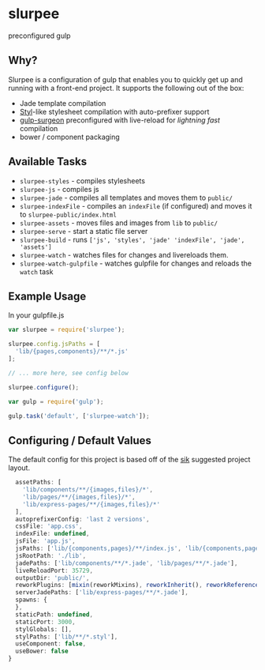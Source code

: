 # slurpee

preconfigured gulp

## Why?

Slurpee is a configuration of gulp that enables you to quickly get up and running with a front-end project. It supports the following out of the box:

- Jade template compilation
- [Styl](http://github.com/visionmedia/styl)-like stylesheet compilation with auto-prefixer support
- [gulp-surgeon](http://github.com/rschmukler/gulp-surgeon) preconfigured with live-reload for *lightning fast* compilation
- bower / component packaging

## Available Tasks


- `slurpee-styles` - compiles stylesheets
- `slurpee-js` - compiles js
- `slurpee-jade` - compiles all templates and moves them to `public/`
- `slurpee-indexFile` - compiles an `indexFile` (if configured) and moves it to
  `slurpee-public/index.html`
- `slurpee-assets` - moves files and images from `lib` to `public/`
- `slurpee-serve` - start a static file server
- `slurpee-build` - runs `['js', 'styles', 'jade' 'indexFile', 'jade', 'assets']`
- `slurpee-watch` - watches files for changes and livereloads them.
- `slurpee-watch-gulpfile` - watches gulpfile for changes and reloads the `watch` task

## Example Usage

In your gulpfile.js
```js
var slurpee = require('slurpee');

slurpee.config.jsPaths = [
  'lib/{pages,components}/**/*.js'
];

// ... more here, see config below

slurpee.configure();

var gulp = require('gulp');

gulp.task('default', ['slurpee-watch']);
```

## Configuring / Default Values

The default config for this project is based off of the [sik](http://github.com/rschmukler/sik) suggested
project layout. 


```js
  assetPaths: [
    'lib/components/**/{images,files}/*',
    'lib/pages/**/{images,files}/*',
    'lib/express-pages/**/{images,files}/*'
  ],
  autoprefixerConfig: 'last 2 versions',
  cssFile: 'app.css',
  indexFile: undefined,
  jsFile: 'app.js',
  jsPaths: ['lib/{components,pages}/**/index.js', 'lib/{components,pages}/**/*.js'],
  jsRootPath: './lib',
  jadePaths: ['lib/components/**/*.jade', 'lib/pages/**/*.jade'],
  liveReloadPort: 35729,
  outputDir: 'public/',
  reworkPlugins: [mixin(reworkMixins), reworkInherit(), reworkReferences(), reworkVariables(), reworkColors(), reworkMath(), reworkShade()],
  serverJadePaths: ['lib/express-pages/**/*.jade'],
  spawns: {
  },
  staticPath: undefined,
  staticPort: 3000,
  stylGlobals: [],
  stylPaths: ['lib/**/*.styl'],
  useComponent: false,
  useBower: false
}
```
